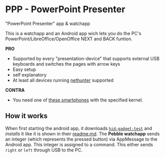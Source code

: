 # PPP - PowerPoint Presenter
"PowerPoint Presenter" app &amp; watchapp


This is a watchapp and an Android app wich lets you do the PC's PowerPoint/LibreOffice/OpenOffice NEXT and BACK funtion.




<b>PRO</b>
- Supported by every "presentation-device" that supports external USB keyboards and switches the pages with arrow keys
- Easy setup
- self explanatory
- At least all devices running [nethunter](https://github.com/pelya/android-keyboard-gadget#installation) supported

<b>CONTRA</b>
- You need one of [these smartphones](https://github.com/pelya/android-keyboard-gadget#installation) with the specified kernel.




How it works
------------

When first starting the android app, it downloads [`hid-gadget-test`](https://github.com/pelya/android-keyboard-gadget) and <i>installs</i> it like it is shown in their [readme.md](https://github.com/pelya/android-keyboard-gadget#scripting).
The <b>Pebble watchapp</b> sends an integer (which represents the pressed button) via AppMessage to the Android app. This integer is assigned to a command. This either sends `right` or `left` through USB to the PC.
